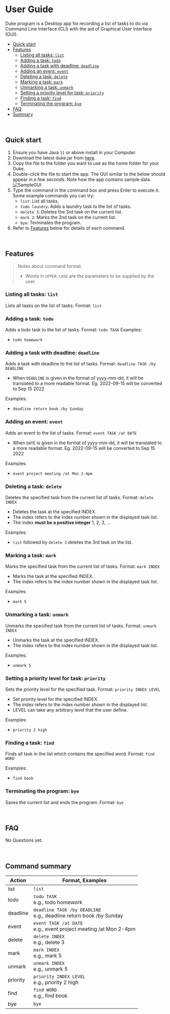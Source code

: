 # User Guide

Duke program is a Desktop app for recording a list of tasks to do via Command Line Interface (CLI) with the aid of
Graphical User Interface (GUI).

- [Quick start](http://shawnchew.github.io/ip/#quick-start)
- [Features](http://shawnchew.github.io/ip/#features)
    - [Listing all tasks: `list`](http://shawnchew.github.io/ip/#listing-all-tasks-list)
    - [Adding a task: `todo` ](http://shawnchew.github.io/ip/#adding-a-task-todo)
    - [Adding a task with deadline: `deadline`](http://shawnchew.github.io/ip/#adding-a-task-with-deadline-deadline)
    - [Adding an event: `event`](http://shawnchew.github.io/ip/#adding-an-event-event)
    - [Deleting a task: `delete`](http://shawnchew.github.io/ip/#deleting-a-task-delete)
    - [Marking a task: `mark`](http://shawnchew.github.io/ip/#marking-a-task-mark)
    - [Unmarking a task: `unmark`](http://shawnchew.github.io/ip/#unmarking-a-task-unmark)
    - [Setting a priority level for task: `priority`](http://shawnchew.github.io/ip/#setting-a-priority-level-for-task-priority)
    - [Finding a task: `find`](http://shawnchew.github.io/ip/#finding-a-task-find)
    - [Terminating the program: `bye`](http://shawnchew.github.io/ip/#terminating-the-program-bye)
- [FAQ](http://shawnchew.github.io/ip/#faq)
- [Summary](http://shawnchew.github.io/ip/#command-summary)

<br/>

## Quick start
1. Ensure you have Java `11` or above install in your Computer.
2. Download the latest duke.jar from [here](https://github.com/ShawnChew/ip/releases/tag/v0.2).
3. Copy the file to the folder you want to use as the home folder for your Duke.
4. Double-click the file to start the app. The GUI similar to the below should appear in a few seconds.
   Note how the app contains sample data. <br/>
   ![SampleGUI](/SampleGUI.png)
5. Type the command in the command box and press Enter to execute it.
   Some example commands you can try:
    - `list`: List all tasks.
    - `todo laundry`: Adds a laundry task to the list of tasks.
    - `delete 3`: Deletes the 3rd task on the current list.
    - `mark 2`: Marks the 2nd task on the current list.
    - `bye`: Terminates the program.
6. Refer to [Features](http://shawnchew.github.io/ip/#features) below for details of each command.

<br/>

## Features
> Notes about command format:
> - Words in `UPPER_CASE` are the parameters to be supplied by the user.

### Listing all tasks: `list`
Lists all tasks on the list of tasks.
Format: `list`

### Adding a task: `todo`
Adds a todo task to the list of tasks.
Format: `todo TASK`
Examples:
- `todo homework`

### Adding a task with deadline: `deadline`
Adds a task with deadline to the list of tasks.
Format: `deadline TASK /by DEADLINE`
- When `DEADLINE` is given in the format of yyyy-mm-dd, it will be translated to
  a more readable format. Eg. 2022-09-15 will be converted to Sep 15 2022

Examples:
- `deadline return book /by Sunday`

### Adding an event: `event`
Adds an event to the list of tasks.
Format: `event TASK /at DATE`
- When `DATE` is given in the format of yyyy-mm-dd, it will be translated to
  a more readable format. Eg. 2022-09-15 will be converted to Sep 15 2022

Examples:
- `event project meeting /at Mon 2-4pm`

### Deleting a task: `delete`
Deletes the specified task from the current list of tasks.
Format: `delete INDEX`
- Deletes the task at the specified INDEX.
- The index refers to the index number shown in the displayed task list.
- The index **must be a positive integer** 1, 2, 3, …

Examples:
- `list` followed by `delete 3` deletes the 3rd task on the list.

### Marking a task: `mark`
Marks the specified task from the current list of tasks.
Format: `mark INDEX`
- Marks the task at the specified INDEX.
- The index refers to the index number shown in the displayed task list.

Examples:
- `mark 5`

### Unmarking a task: `unmark`
Unmarks the specified task from the current list of tasks.
Format: `unmark INDEX`
- Unmarks the task at the specified INDEX.
- The index refers to the index number shown in the displayed task list.

Examples:
- `unmark 5`

### Setting a priority level for task: `priority`
Sets the priority level for the specified task.
Format: `priority INDEX LEVEL`
- Set priority level for the specified INDEX.
- The index refers to the index number shown in the displayed list.
- LEVEL can take any arbitrary level that the user define.

Examples:
- `priority 2 high`

### Finding a task: `find`
Finds all task in the list which contains the specified word.
Format: `find WORD`

Examples:
- `find book`

### Terminating the program: `bye`
Saves the current list and ends the program.
Format: `bye`

<br/>

## FAQ
No Questions yet.

<br/>

## Command summary

| Action   | Format, Examples                                                        |
|----------|-------------------------------------------------------------------------|
| list     | `list`                                                                  |
| todo     | `todo TASK`<br/> e.g., todo homework                                    |
| deadline | `deadline TASK /by DEADLINE`<br/> e.g., deadline return book /by Sunday |
| event    | `event TASK /at DATE`<br/> e.g., event project meeting /at Mon 2-4pm    |
| delete   | `delete INDEX`<br/> e.g., delete 3                                      |
| mark     | `mark INDEX`<br/> e.g., mark 5                                          |
| unmark   | `unmark INDEX`<br/> e.g., unmark 5                                      |
| priority | `priority INDEX LEVEL`<br/> e.g., priority 2 high                       |
| find     | `find WORD`<br/> e.g., find book                                        |
| bye      | `bye`                                                                   |
